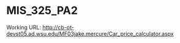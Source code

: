 # MIS_325_PA2

Working URL:
http://cb-ot-devst05.ad.wsu.edu/MF03jake.mercure/Car_price_calculator.aspx
